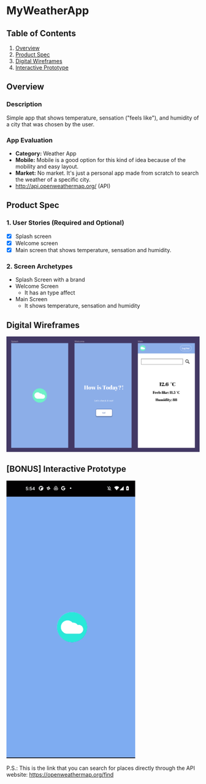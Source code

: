 MyWeatherApp
===

## Table of Contents
1. [Overview](#Overview)
2. [Product Spec](#Product-Spec)
3. [Digital Wireframes](#Wireframes)
4. [Interactive Prototype](#Prototype)

## Overview
### Description
Simple app that shows temperature, sensation ("feels like"), and humidity of a city that was chosen by the user.

### App Evaluation

- **Category:** Weather App
- **Mobile:** Mobile is a good option for this kind of idea because of the mobility and easy layout.
- **Market:** No market. It's just a personal app made from scratch to search the weather of a specific city.
- http://api.openweathermap.org/ (API)

## Product Spec

### 1. User Stories (Required and Optional)

* [x] Splash screen
* [x] Welcome screen
* [x] Main screen that shows temperature, sensation and humidity.

### 2. Screen Archetypes 

* Splash Screen with a brand
* Welcome Screen
    * It has an type affect
* Main Screen
    * It shows temperature, sensation and humidity

## Digital Wireframes
<img src="https://github.com/malucart/MyWeatherApp/blob/main/luizaWeatherApp.png" width=600>

## [BONUS] Interactive Prototype
<img src="https://github.com/malucart/MyWeatherApp/blob/main/weatherapp.gif">

P.S.: This is the link that you can search for places directly through the API website: https://openweathermap.org/find